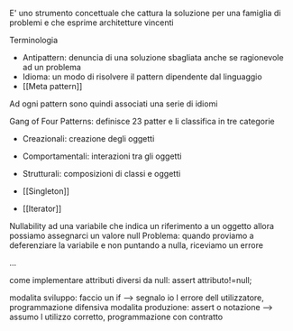 E' uno strumento concettuale che cattura la soluzione per una famiglia di problemi e che esprime architetture vincenti

Terminologia
- Antipattern: denuncia di una soluzione sbagliata anche se ragionevole ad un problema
- Idioma: un modo di risolvere il pattern dipendente dal linguaggio
- [[Meta pattern]]

Ad ogni pattern sono quindi associati una serie di idiomi

Gang of Four Patterns: definisce 23 patter e li classifica in tre categorie
- Creazionali: creazione degli oggetti
- Comportamentali: interazioni tra gli oggetti
- Strutturali: composizioni di classi e oggetti

- [[Singleton]]

- [[Iterator]] 

Nullability
ad una variabile che indica un riferimento a un oggetto allora possiamo assegnarci un valore null
Problema: quando proviamo a deferenziare la variabile e non puntando a nulla, riceviamo un errore

...

come implementare attributi diversi da null: 
assert attributo!=null;

modalita sviluppo: faccio un if --> segnalo io l errore dell utilizzatore, programmazione difensiva
modalita produzione: assert o notazione --> assumo l utilizzo corretto, programmazione con contratto
